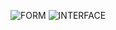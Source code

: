 ![FORM](C:\Users\HP\Desktop\CRUD\my_web_app\static\img\form.jpg)
![INTERFACE](C:\Users\HP\Desktop\CRUD\my_web_app\static\img\interlace.jpg)